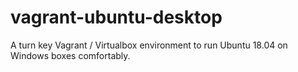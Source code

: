 # vagrant-ubuntu-desktop
A turn key Vagrant / Virtualbox environment to run Ubuntu 18.04 on Windows boxes comfortably.

